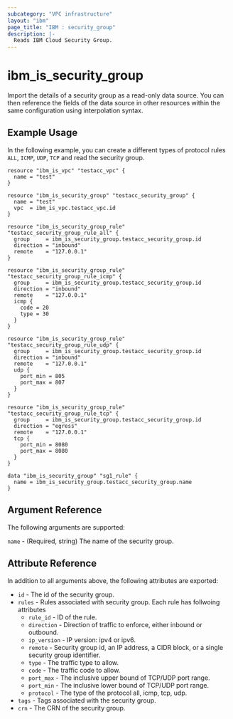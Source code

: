 ```yaml
---
subcategory: "VPC infrastructure"
layout: "ibm"
page_title: "IBM : security_group"
description: |-
  Reads IBM Cloud Security Group.
---
```


# ibm\_is_security_group

Import the details of a security group as a read-only data source. You can then reference the fields of the data source in other resources within the same configuration using interpolation syntax.


## Example Usage

In the following example, you can create a different types of protocol rules `ALL`, `ICMP`, `UDP`, `TCP` and read the security group.

```hcl
resource "ibm_is_vpc" "testacc_vpc" {
  name = "test"
}

resource "ibm_is_security_group" "testacc_security_group" {
  name = "test"
  vpc  = ibm_is_vpc.testacc_vpc.id
}

resource "ibm_is_security_group_rule" "testacc_security_group_rule_all" {
  group     = ibm_is_security_group.testacc_security_group.id
  direction = "inbound"
  remote    = "127.0.0.1"
}

resource "ibm_is_security_group_rule" "testacc_security_group_rule_icmp" {
  group     = ibm_is_security_group.testacc_security_group.id
  direction = "inbound"
  remote    = "127.0.0.1"
  icmp {
    code = 20
    type = 30
  }
}

resource "ibm_is_security_group_rule" "testacc_security_group_rule_udp" {
  group     = ibm_is_security_group.testacc_security_group.id
  direction = "inbound"
  remote    = "127.0.0.1"
  udp {
    port_min = 805
    port_max = 807
  }
}

resource "ibm_is_security_group_rule" "testacc_security_group_rule_tcp" {
  group     = ibm_is_security_group.testacc_security_group.id
  direction = "egress"
  remote    = "127.0.0.1"
  tcp {
    port_min = 8080
    port_max = 8080
  }
}

data "ibm_is_security_group" "sg1_rule" {
  name = ibm_is_security_group.testacc_security_group.name
}
```

## Argument Reference

The following arguments are supported:

`name` - (Required, string) The name of the security group.

## Attribute Reference

In addition to all arguments above, the following attributes are exported:

* `id` - The id of the security group. 
* `rules` - Rules associated with security group. Each rule has follwoing attributes
  * `rule_id` - ID of the rule.
  * `direction` - Direction of traffic to enforce, either inbound or outbound.
  * `ip_version` - IP version: ipv4 or ipv6.
  * `remote` - Security group id, an IP address, a CIDR block, or a single security group identifier.
  * `type` - The traffic type to allow.
  * `code` - The traffic code to allow.
  * `port_max` - The inclusive upper bound of TCP/UDP port range.
  * `port_min` - The inclusive lower bound of TCP/UDP port range.
  * `protocol` - The type of the protocol all, icmp, tcp, udp.
* `tags` - Tags associated with the security group.
* `crn` - The CRN of the security group.
  


